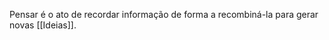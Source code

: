 ---
---

Pensar é o ato de recordar informação de forma a recombiná-la para gerar novas [[Ideias]]. 